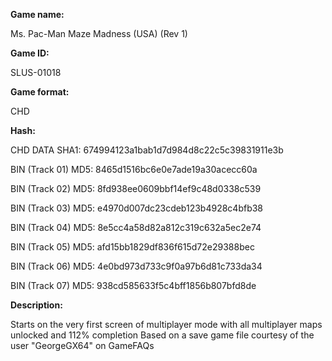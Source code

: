 ﻿**Game name:**

Ms. Pac-Man Maze Madness (USA) (Rev 1)

**Game ID:**

SLUS-01018

**Game format:**

CHD

**Hash:**

CHD DATA SHA1: 674994123a1bab1d7d984d8c22c5c39831911e3b

BIN (Track 01) MD5: 8465d1516bc6e0e7ade19a30acecc60a

BIN (Track 02) MD5: 8fd938ee0609bbf14ef9c48d0338c539

BIN (Track 03) MD5: e4970d007dc23cdeb123b4928c4bfb38

BIN (Track 04) MD5: 8e5cc4a58d82a812c319c632a5ec2e74

BIN (Track 05) MD5: afd15bb1829df836f615d72e29388bec

BIN (Track 06) MD5: 4e0bd973d733c9f0a97b6d81c733da34

BIN (Track 07) MD5: 938cd585633f5c4bff1856b807bfd8de

**Description:**

Starts on the very first screen of multiplayer mode with all multiplayer maps unlocked and 112% completion
Based on a save game file courtesy of the user "GeorgeGX64" on GameFAQs
